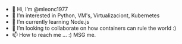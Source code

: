 - 👋 Hi, I’m @mleonc1977
- 👀 I’m interested in Python, VM's, Virtualizaciont, Kubernetes
- 🌱 I’m currently learning Node.js
- 💞️ I’m looking to collaborate on how containers can rule the world :)
- 📫 How to reach me ... :) MSG me.


